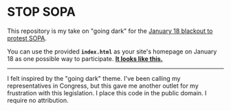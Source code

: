 # STOP SOPA

This repository is my take on "going dark" for the [January 18 blackout to protest SOPA](http://sopastrike.com/).

You can use the provided **`index.html`** as your site's homepage on January 18 as one possible way to participate.  [**It looks like this.**](http://www.zachstronaut.com/lab/text-shadow-box/stop-sopa.html)

---

I felt inspired by the "going dark" theme.  I've been calling my representatives in Congress, but this gave me another outlet for my frustration with this legislation.  I place this code in the public domain.  I require no attribution.